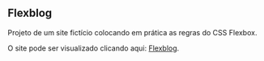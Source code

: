 ## Flexblog

Projeto de um site fictício colocando em prática as regras do CSS Flexbox.

O site pode ser visualizado clicando aqui: [Flexblog](https://devrodrigues.github.io/flexblog/).
